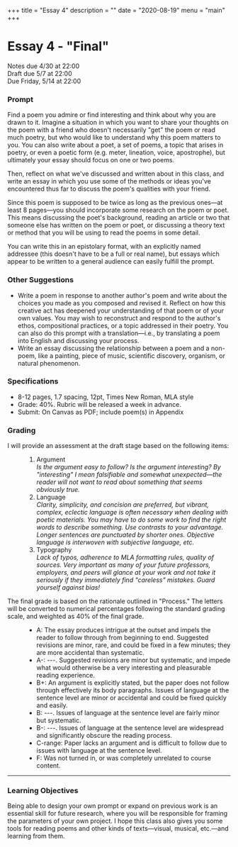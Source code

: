 +++
title = "Essay 4"
description = ""
date = "2020-08-19"
menu = "main"
+++

<div class="essay">

# Essay 4 - "Final"
Notes due 4/30 at 22:00  
Draft due 5/7 at 22:00  
Due Friday, 5/14 at 22:00

### Prompt

Find a poem you admire or find interesting and think about why you are drawn to it. Imagine a situation in which you want to share your thoughts on the poem with a friend who doesn't necessarily "get" the poem or read much poetry, but who would like to understand why this poem matters to you. You can also write about a poet, a set of poems, a topic that arises in poetry, or even a poetic form (e.g. meter, lineation, voice, apostrophe), but ultimately your essay should focus on one or two poems.

Then, reflect on what we've discussed and written about in this class, and write an essay in which you use some of the methods or ideas you've encountered thus far to discuss the poem's qualities with your friend.

Since this poem is supposed to be twice as long as the previous ones—at least 8 pages—you should incorporate some research on the poem or poet. This means discussing the poet's background, reading an article or two that someone else has written on the poem or poet, or discussing a theory text or method that you will be using to read the poems in some detail.

You can write this in an epistolary format, with an explicitly named addressee (this doesn't have to be a full or real name), but essays which appear to be written to a general audience can easily fulfill the prompt.

### Other Suggestions

* Write a poem in response to another author's poem and write about the choices you made as you composed and revised it. Reflect on how this creative act has deepened your understanding of that poem or of your own values. You may wish to reconstruct and respond to the author's ethos, compositional practices, or a topic addressed in their poetry. You can also do this prompt with a translation—i.e., by translating a poem into English and discussing your process.
* Write an essay discussing the relationship between a poem and a non-poem, like a painting, piece of music, scientific discovery, organism, or natural phenomenon.


### Specifications

* 8-12 pages, 1.7 spacing, 12pt, Times New Roman, MLA style
* Grade: 40%. Rubric will be released a week in advance.
* Submit: On Canvas as PDF; include poem(s) in Appendix

### Grading

I will provide an assessment at the draft stage based on the following items:

<ol style="margin-left:3em">
<li> Argument <br>
    <i>Is the argument easy to follow? Is the argument interesting? By "interesting" I mean falsifiable and somewhat unexpected—the reader will not want to read about something that seems obviously true.</i>
<li> Language <br>
    <i>Clarity, simplicity, and concision are preferred, but vibrant, complex, eclectic language is often necessary when dealing with poetic materials. You may have to do some work to find the right words to describe something. Use contrasts to your advantage. Longer sentences are punctuated by shorter ones. Objective language is interwoven with subjective language, etc.</i>
<li> Typography <br>
    <i>Lack of typos, adherence to MLA formatting rules, quality of sources. Very important as many of your future professors, employers, and peers will glance at your work and not take it seriously if they immediately find "careless" mistakes. Guard yourself against bias!</i>
</ol>

The final grade is based on the rationale outlined in "Process." The letters will be converted to numerical percentages following the standard grading scale, and weighted as 40% of the final grade.
<ul style="margin-left:3em">
<li> A: The essay produces intrigue at the outset and impels the reader to follow through from beginning to end. Suggested revisions are minor, rare, and could be fixed in a few minutes; they are more accidental than systematic.
<li> A-: ---. Suggested revisions are minor but systematic, and impede what would otherwise be a very interesting and pleasurable reading experience.
<li> B+: An argument is explicitly stated, but the paper does not follow through effectively its body paragraphs. Issues of language at the sentence level are minor or accidental and could be fixed quickly and easily.
<li> B: ---. Issues of language at the sentence level are fairly minor but systematic.
<li> B-: ---. Issues of language at the sentence level are widespread and significantly obscure the reading process.
<li> C-range: Paper lacks an argument and is difficult to follow due to issues with language at the sentence level.
<li> F: Was not turned in, or was completely unrelated to course content.
</ul>

<hr>

### Learning Objectives

Being able to design your own prompt or expand on previous work is an essential skill for future research, where you will be responsible for framing the parameters of your own project. I hope this class also gives you some tools for reading poems and other kinds of texts—visual, musical, etc.—and learning from them.


</div>
